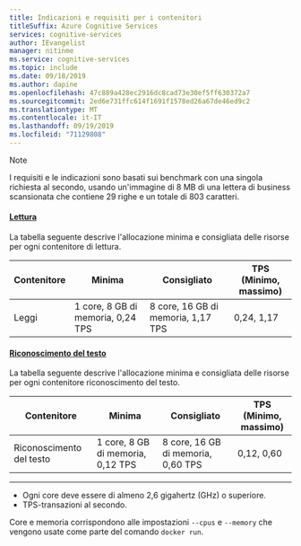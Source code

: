 ```yaml
---
title: Indicazioni e requisiti per i contenitori
titleSuffix: Azure Cognitive Services
services: cognitive-services
author: IEvangelist
manager: nitinme
ms.service: cognitive-services
ms.topic: include
ms.date: 09/18/2019
ms.author: dapine
ms.openlocfilehash: 47c889a428ec2916dc8cad73e30ef5ff630372a7
ms.sourcegitcommit: 2ed6e731ffc614f1691f1578ed26a67de46ed9c2
ms.translationtype: MT
ms.contentlocale: it-IT
ms.lasthandoff: 09/19/2019
ms.locfileid: "71129808"
---
```

> [!NOTE]
> I requisiti e le indicazioni sono basati sui benchmark con una singola richiesta al secondo, usando un'immagine di 8 MB di una lettera di business scansionata che contiene 29 righe e un totale di 803 caratteri.

#### <a name="readtabread"></a>[Lettura](#tab/read)

La tabella seguente descrive l'allocazione minima e consigliata delle risorse per ogni contenitore di lettura.

| Contenitore | Minima | Consigliato |TPS<br>(Minimo, massimo)|
|-----------|---------|-------------|--|
| Leggi | 1 core, 8 GB di memoria, 0,24 TPS | 8 core, 16 GB di memoria, 1,17 TPS | 0,24, 1,17 |

#### <a name="recognize-texttabrecognize-text"></a>[Riconoscimento del testo](#tab/recognize-text)

La tabella seguente descrive l'allocazione minima e consigliata delle risorse per ogni contenitore riconoscimento del testo.

| Contenitore | Minima | Consigliato |TPS<br>(Minimo, massimo)|
|-----------|---------|-------------|--|
| Riconoscimento del testo | 1 core, 8 GB di memoria, 0,12 TPS | 8 core, 16 GB di memoria, 0,60 TPS | 0,12, 0,60 |

***

* Ogni core deve essere di almeno 2,6 gigahertz (GHz) o superiore.
* TPS-transazioni al secondo.

Core e memoria corrispondono alle impostazioni `--cpus` e `--memory` che vengono usate come parte del comando `docker run`.
